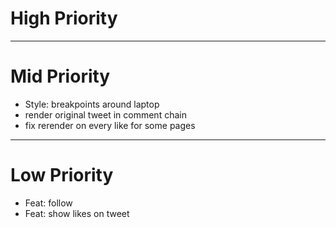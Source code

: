 # High Priority

---

# Mid Priority

- Style: breakpoints around laptop
- render original tweet in comment chain
- fix rerender on every like for some pages

---

# Low Priority

- Feat: follow
- Feat: show likes on tweet

